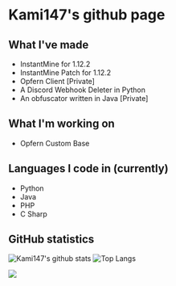 # Kami147's github page

## What I've made
- InstantMine for 1.12.2
- InstantMine Patch for 1.12.2
- Opfern Client [Private]
- A Discord Webhook Deleter in Python
- An obfuscator written in Java [Private]

## What I'm working on
- Opfern Custom Base

## Languages I code in (currently)
- Python
- Java
- PHP
- C Sharp

## GitHub statistics

![Kami147's github stats](https://github-readme-stats.vercel.app/api?username=Kami147&show_icons=true)
![Top Langs](https://github-readme-stats.vercel.app/api/top-langs/?username=Kami147)

![](https://komarev.com/ghpvc/?username=Kami147)
